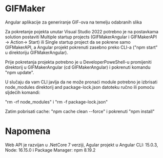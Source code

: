 # GIFMaker

Angular aplikacije za generiranje GIF-ova na temelju odabranih slika

Za pokretanje pojekta unutar Visual Studio 2022 potrebno je na postavkama solution postaviti Multiple startup projects (GIFMakerAngular i GIFMakerAPI -> Action-> Start) ili Single startup project da se pokrene samo GIFMakerAPI, a Angular projekt pokrenuti zasebno preko CLI-a ("npm start" u direktoriju GIFMakerAngular).

Prije pokretanja projekta potrebno je u DeveloperPoweShell-u promijeniti direktorij u GIFMakerAngular (cd GIFMakerAngular) i pokrenuti komandu "npm update".

U slučaju da vam CLI javlja da ne može pronaći module potrebno je izbrisati node_modules direktorij and package-lock.json datoteku ručno ili pomoću sljdećih komandi:

"rm -rf node_modules" i "rm -f package-lock.json"

Zatim pobrisati cache: "npm cache clean --force" i pokrenuti "npm install"

# Napomena
Web API je razvijan u .NetCore 7 verziji, Agular projekt u Angular CLI: 15.0.3, Node: 16.15.0 i Package Manager: npm 8.19.2
